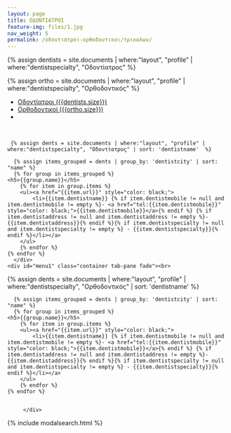 ```yaml
---
layout: page
title: ΟΔΟΝΤΙΑΤΡΟΙ
feature-img: files/1.jpg
nav_weight: 5
permalink: /οδοντιατροι-ορθοδοντικοι/τρικαλων/
---
```


{% assign dentists = site.documents | where:"layout", "profile" | where:"dentistspecialty", "Οδοντίατρος"   %}
    
{% assign ortho = site.documents | where:"layout", "profile" | where:"dentistspecialty", "Ορθοδοντικός"  %}



 <ul class="nav nav-pills" role="tablist">
    <li class="nav-item">
      <a class="nav-link active" data-toggle="pill" href="#home">Οδοντίατροι ({{dentists.size}})</a>
    </li>
    <li class="nav-item">
      <a class="nav-link" data-toggle="pill" href="#menu1">Ορθοδοντικοί ({{ortho.size}})</a>
    </li>
    <li class="nav-item">
      <a class="nav-link" data-toggle="modal" data-target="#myModal" href="#">
    <i class="fa fa-search"></i>
  </a>
    </li>
  </ul>



<div class="tab-content">
    <div id="home" class="container tab-pane active"><br>   
    
     {% assign dents = site.documents | where:"layout", "profile" | where:"dentistspecialty", "Οδοντίατρος" | sort: 'dentistname'  %}
             
      {% assign items_grouped = dents | group_by: 'dentistcity' | sort: "name" %}
      {% for group in items_grouped %}
    <h5>{{group.name}}</h5>
        {% for item in group.items %}
        <ul><a href="{{item.url}}" style="color: black;">
            <li>{{item.dentistname}} {% if item.dentistmobile != null and item.dentistmobile != empty %}- <a href="tel:{{item.dentistmobile}}" style="color: black;">{{item.dentistmobile}}</a>{% endif %} {% if item.dentistaddress != null and item.dentistaddress != empty %}- {{item.dentistaddress}}{% endif %}{% if item.dentistspecialty != null and item.dentistspecialty != empty %} - {{item.dentistspecialty}}{% endif %}</li></a>
        </ul>
        {% endfor %}
    {% endfor %}
      </div>
    <div id="menu1" class="container tab-pane fade"><br>

 {% assign dents = site.documents | where:"layout", "profile" | where:"dentistspecialty", "Ορθοδοντικός" | sort: 'dentistname'  %}
    
    
    
    
    
    
    
     
      {% assign items_grouped = dents | group_by: 'dentistcity' | sort: "name" %}
      {% for group in items_grouped %}
    <h5>{{group.name}}</h5>
        {% for item in group.items %}
        <ul><a href="{{item.url}}" style="color: black;">
            <li>{{item.dentistname}} {% if item.dentistmobile != null and item.dentistmobile != empty %}- <a href="tel:{{item.dentistmobile}}" style="color: black;">{{item.dentistmobile}}</a>{% endif %} {% if item.dentistaddress != null and item.dentistaddress != empty %}- {{item.dentistaddress}}{% endif %}{% if item.dentistspecialty != null and item.dentistspecialty != empty %} - {{item.dentistspecialty}}{% endif %}</li></a>
        </ul>
        {% endfor %}
    {% endfor %}


         </div>
</div>

{% include modalsearch.html %}
